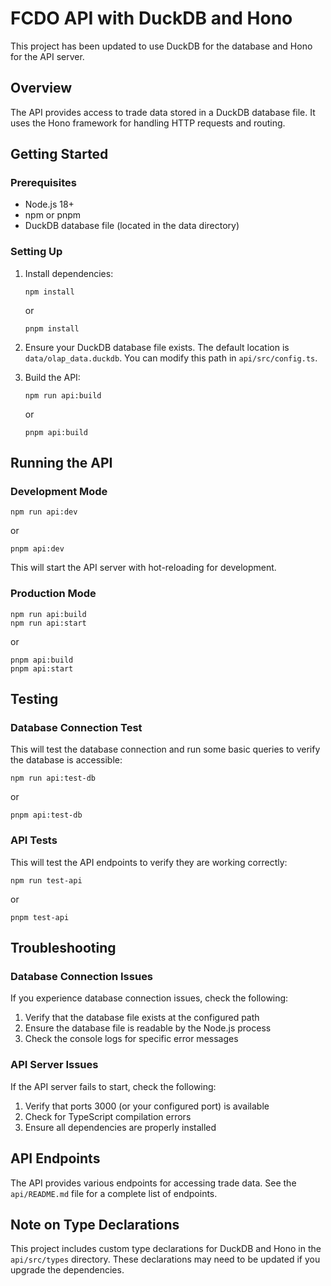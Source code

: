 # FCDO API with DuckDB and Hono

This project has been updated to use DuckDB for the database and Hono for the API server.

## Overview

The API provides access to trade data stored in a DuckDB database file. It uses the Hono framework for handling HTTP requests and routing.

## Getting Started

### Prerequisites

- Node.js 18+ 
- npm or pnpm
- DuckDB database file (located in the data directory)

### Setting Up

1. Install dependencies:
   ```
   npm install
   ```
   or
   ```
   pnpm install
   ```

2. Ensure your DuckDB database file exists. The default location is `data/olap_data.duckdb`. You can modify this path in `api/src/config.ts`.

3. Build the API:
   ```
   npm run api:build
   ```
   or
   ```
   pnpm api:build
   ```

## Running the API

### Development Mode

```
npm run api:dev
```
or
```
pnpm api:dev
```

This will start the API server with hot-reloading for development.

### Production Mode

```
npm run api:build
npm run api:start
```
or
```
pnpm api:build
pnpm api:start
```

## Testing

### Database Connection Test

This will test the database connection and run some basic queries to verify the database is accessible:

```
npm run api:test-db
```
or
```
pnpm api:test-db
```

### API Tests

This will test the API endpoints to verify they are working correctly:

```
npm run test-api
```
or
```
pnpm test-api
```

## Troubleshooting

### Database Connection Issues

If you experience database connection issues, check the following:

1. Verify that the database file exists at the configured path
2. Ensure the database file is readable by the Node.js process
3. Check the console logs for specific error messages

### API Server Issues

If the API server fails to start, check the following:

1. Verify that ports 3000 (or your configured port) is available
2. Check for TypeScript compilation errors
3. Ensure all dependencies are properly installed

## API Endpoints

The API provides various endpoints for accessing trade data. See the `api/README.md` file for a complete list of endpoints.

## Note on Type Declarations

This project includes custom type declarations for DuckDB and Hono in the `api/src/types` directory. These declarations may need to be updated if you upgrade the dependencies. 